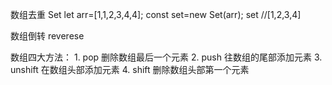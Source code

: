 数组去重 Set
    let arr=[1,1,2,3,4,4];
    const set=new Set(arr);
    set
    //[1,2,3,4]

数组倒转 reverese




数组四大方法：
    1. pop 删除数组最后一个元素
    2. push 往数组的尾部添加元素
    3. unshift 在数组头部添加元素
    4. shift 删除数组头部第一个元素